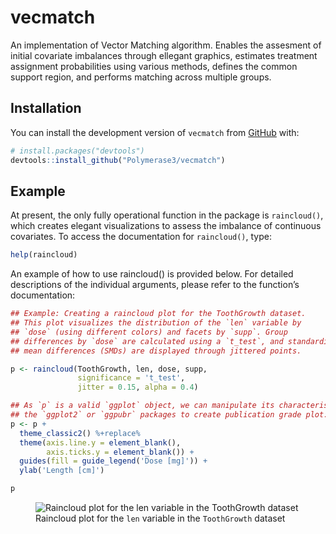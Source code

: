 
<!-- README.md is generated from README.Rmd. Please edit that file -->

# vecmatch

<!-- badges: start -->
<!-- badges: end -->

An implementation of Vector Matching algorithm. Enables the assesment of
initial covariate imbalances through ellegant graphics, estimates
treatment assignment probabilities using various methods, defines the
common support region, and performs matching across multiple groups.

## Installation

You can install the development version of `vecmatch` from
[GitHub](https://github.com/Polymerase3/vecmatch) with:

``` r
# install.packages("devtools")
devtools::install_github("Polymerase3/vecmatch")
```

## Example

At present, the only fully operational function in the package is
`raincloud()`, which creates elegant visualizations to assess the
imbalance of continuous covariates. To access the documentation for
`raincloud()`, type:

``` r
help(raincloud)
```

An example of how to use raincloud() is provided below. For detailed
descriptions of the individual arguments, please refer to the function’s
documentation:

``` r
## Example: Creating a raincloud plot for the ToothGrowth dataset.
## This plot visualizes the distribution of the `len` variable by
## `dose` (using different colors) and facets by `supp`. Group
## differences by `dose` are calculated using a `t_test`, and standardized
## mean differences (SMDs) are displayed through jittered points.

p <- raincloud(ToothGrowth, len, dose, supp,
               significance = 't_test',
               jitter = 0.15, alpha = 0.4)

## As `p` is a valid `ggplot` object, we can manipulate its characteristics using
## the `ggplot2` or `ggpubr` packages to create publication grade plot:
p <- p +
  theme_classic2() %+replace%
  theme(axis.line.y = element_blank(),
        axis.ticks.y = element_blank()) +
  guides(fill = guide_legend('Dose [mg]')) +
  ylab('Length [cm]')

p
```

<figure>
<img src="README-raincloud.png"
alt="Raincloud plot for the len variable in the ToothGrowth dataset" />
<figcaption aria-hidden="true">Raincloud plot for the <code>len</code>
variable in the <code>ToothGrowth</code> dataset</figcaption>
</figure>
